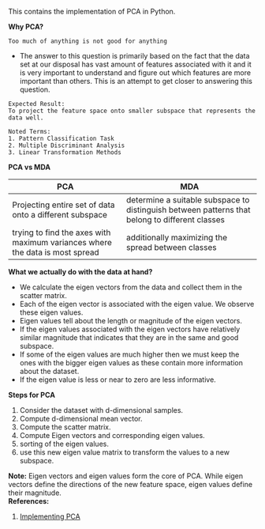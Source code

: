 This contains the implementation of PCA in Python. 

**Why PCA?**  
```
Too much of anything is not good for anything
```
- The answer to this question is primarily based on the fact that the data set at our disposal has vast amount of features associated with it and it is very important to understand and figure out which features are more important than others. This is an attempt to get closer to answering this question.

```
Expected Result:  
To project the feature space onto smaller subspace that represents the data well.

Noted Terms:
1. Pattern Classification Task
2. Multiple Discriminant Analysis
3. Linear Transformation Methods
```
**PCA vs MDA**  

|PCA|MDA|
|---|---|
|Projecting entire set of data onto a different subspace| determine a suitable subspace to distinguish between patterns that belong to different classes|
|trying to find the axes with maximum variances where the data is most spread|additionally maximizing the spread between classes|

**What we actually do with the data at hand?**
- We calculate the eigen vectors from the data and collect them in the scatter matrix.
- Each of the eigen vector is associated with the eigen value. We observe these eigen values. 
- Eigen values tell about the length or magnitude of the eigen vectors. 
- If the eigen values associated with the eigen vectors have relatively similar magnitude that indicates that they are in the same and good subspace.
- If some of the eigen values are much higher then we must keep the ones with the bigger eigen values as these contain more information about the dataset.
- If the eigen value is less or near to zero are less informative.

**Steps for PCA**  
1. Consider the dataset with d-dimensional samples.
2. Compute d-dimensional mean vector.
3. Compute the scatter matrix.
4. Compute Eigen vectors and corresponding eigen values.
5. sorting of the eigen values.
6. use this new eigen value matrix to transform the values to a new subspace.

**Note:** Eigen vectors and eigen values form the core of PCA. While eigen vectors define the directions of the new feature space, eigen values define their magnitude.  
**References:**  
1. [Implementing PCA](https://sebastianraschka.com/Articles/2014_pca_step_by_step.html)
